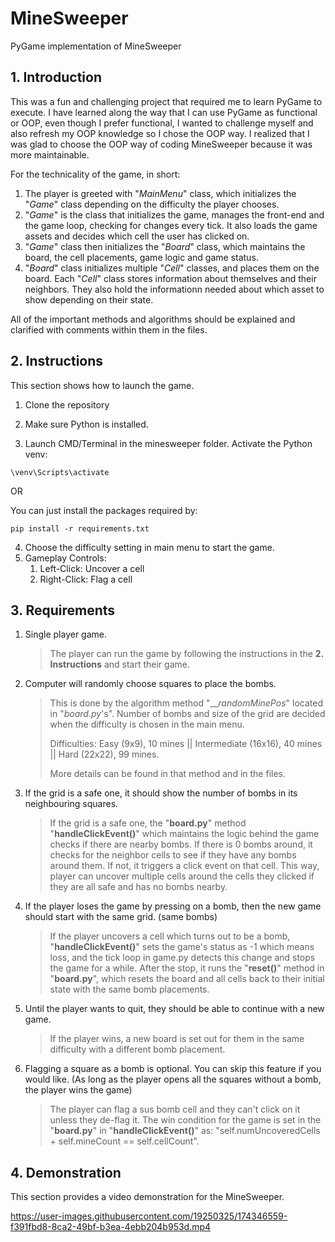 # MineSweeper
 PyGame implementation of MineSweeper
 
## 1. Introduction
This was a fun and challenging project that required me to learn PyGame to execute. I have learned along the way that I can use PyGame as functional or OOP, even though I prefer functional, I wanted to challenge myself and also refresh my OOP knowledge so I chose the OOP way. I realized that I was glad to choose the OOP way of coding MineSweeper because it was more maintainable.

For the technicality of the game, in short:
1. The player is greeted with "_MainMenu_" class, which initializes the "_Game_" class depending on the difficulty the player chooses.
2.  "_Game_" is the class that initializes the game, manages the front-end and the game loop, checking for changes every tick. It also loads the game assets and decides which cell the user has clicked on.
3.  "_Game_" class then initializes the "_Board_" class, which maintains the board, the cell placements, game logic and game status.
4.  "_Board_" class initializes multiple "_Cell_" classes, and places them on the board. Each "_Cell_" class stores information about themselves and their neighbors. They also hold the informationn needed about which asset to show depending on their state.

All of the important methods and algorithms should be explained and clarified with comments within them in the files. 

## 2. Instructions
This section shows how to launch the game.

1. Clone the repository
2. Make sure Python is installed.

3. Launch CMD/Terminal in the minesweeper folder. Activate the Python venv:
```
\venv\Scripts\activate
```

OR

You can just install the packages required by:
```
pip install -r requirements.txt
```

4. Choose the difficulty setting in main menu to start the game.
5. Gameplay Controls:
   1. Left-Click: Uncover a cell
   2. Right-Click: Flag a cell

## 3. Requirements
1. Single player game.
   > The player can run the game by following the instructions in the **2. Instructions** and start their game.
3. Computer will randomly choose squares to place the bombs.
   > This is done by the algorithm method "___randomMinePos_" located in "_board.py_'s". Number of bombs and size of the grid are decided when the difficulty is chosen in the main menu. 
   > 
   > Difficulties:
              Easy (9x9), 10 mines ||
              Intermediate (16x16), 40 mines ||
              Hard (22x22), 99 mines.
   >
   > More details can be found in that method and in the files.
   
4. If the grid is a safe one, it should show the number of bombs in its neighbouring squares.
   > If the grid is a safe one, the "__board.py__" method "__handleClickEvent()__" which maintains the logic behind the game checks if there are nearby bombs. If there is 0 bombs around, it checks for the neighbor cells to see if they have any bombs around them. If not, it triggers a click event on that cell. This way, player can uncover multiple cells around the cells they clicked if they are all safe and has no bombs nearby.
   
6. If the player loses the game by pressing on a bomb, then the new game should start with the same grid. (same bombs)
   > If the player uncovers a cell which turns out to be a bomb, "__handleClickEvent()__" sets the game's status as -1 which means loss, and the tick loop in game.py detects this change and stops the game for a while. After the stop, it runs the "__reset()__" method in "__board.py__", which resets the board and all cells back to their initial state with the same bomb placements.
    
8. Until the player wants to quit, they should be able to continue with a new game.
   > If the player wins, a new board is set out for them in the same difficulty with a different bomb placement.
   
10. Flagging a square as a bomb is optional. You can skip this feature if you would like. (As long as the player opens all the squares without a bomb, the player wins the game)
    > The player can flag a sus bomb cell and they can't click on it unless they de-flag it. The win condition for the game is set in the "__board.py__" in "__handleClickEvent()__" as: "self.numUncoveredCells + self.mineCount == self.cellCount". 

## 4. Demonstration
This section provides a video demonstration for the MineSweeper.

https://user-images.githubusercontent.com/19250325/174346559-f391fbd8-8ca2-49bf-b3ea-4ebb204b953d.mp4

